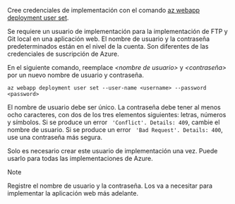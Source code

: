 Cree credenciales de implementación con el comando [az webapp deployment user set](/cli/azure/webapp/deployment/user#set).

Se requiere un usuario de implementación para la implementación de FTP y Git local en una aplicación web. El nombre de usuario y la contraseña predeterminados están en el nivel de la cuenta. Son diferentes de las credenciales de suscripción de Azure.

En el siguiente comando, reemplace *\<nombre de usuario>* y *\<contraseña>* por un nuevo nombre de usuario y contraseña.

```azurecli-interactive
az webapp deployment user set --user-name <username> --password <password>
```

El nombre de usuario debe ser único. La contraseña debe tener al menos ocho caracteres, con dos de los tres elementos siguientes: letras, números y símbolos. Si se produce un error ` 'Conflict'. Details: 409`, cambie el nombre de usuario. Si se produce un error ` 'Bad Request'. Details: 400`, use una contraseña más segura.

Solo es necesario crear este usuario de implementación una vez. Puede usarlo para todas las implementaciones de Azure.

> [!NOTE]
> Registre el nombre de usuario y la contraseña. Los va a necesitar para implementar la aplicación web más adelante.
>
>